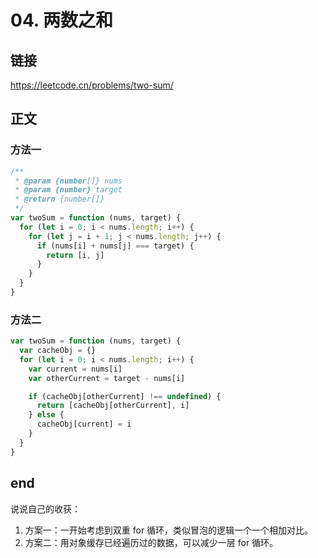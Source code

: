 # 04. 两数之和

## 链接

https://leetcode.cn/problems/two-sum/

## 正文

### 方法一

```js
/**
 * @param {number[]} nums
 * @param {number} target
 * @return {number[]}
 */
var twoSum = function (nums, target) {
  for (let i = 0; i < nums.length; i++) {
    for (let j = i + 1; j < nums.length; j++) {
      if (nums[i] + nums[j] === target) {
        return [i, j]
      }
    }
  }
}
```

### 方法二

```js
var twoSum = function (nums, target) {
  var cacheObj = {}
  for (let i = 0; i < nums.length; i++) {
    var current = nums[i]
    var otherCurrent = target - nums[i]

    if (cacheObj[otherCurrent] !== undefined) {
      return [cacheObj[otherCurrent], i]
    } else {
      cacheObj[current] = i
    }
  }
}
```

## end

说说自己的收获：

1. 方案一：一开始考虑到双重 for 循环，类似冒泡的逻辑一个一个相加对比。
2. 方案二：用对象缓存已经遍历过的数据，可以减少一层 for 循环。
